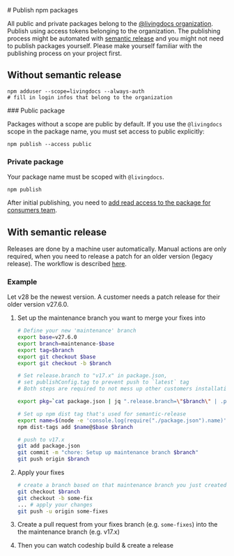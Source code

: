 # Publish npm packages

All public and private packages belong to the [@livingdocs organization](https://www.npmjs.com/org/livingdocs). Publish using access tokens belonging to the organization.
The publishing process might be automated with [semantic release](https://github.com/semantic-release/semantic-release) and you might not need to publish packages yourself. Please make yourself familiar with the publishing process on your project first.

## Without semantic release

```
npm adduser --scope=livingdocs --always-auth
# fill in login infos that belong to the organization
```


### Public package

Packages without a scope are public by default. If you use the `@livingdocs` scope in the package name, you must set access to public explicitly:

```
npm publish --access public
```


### Private package

Your package name must be scoped with `@livingdocs`.

```
npm publish
```

After initial publishing, you need to [add read access to the package for consumers team](https://www.npmjs.com/org/livingdocs/team/consumers/add-package).


## With semantic release

Releases are done by a machine user automatically. Manual actions are only required, when you need to release a patch for an older version (legacy release).
The workflow is described [here](https://gist.github.com/boennemann/54042374e49c7ade8910).

### Example

Let v28 be the newest version. A customer needs a patch release for their older version v27.6.0.

1. Set up the maintenance branch you want to merge your fixes into

   ```bash
   # Define your new 'maintenance' branch
   export base=v27.6.0
   export branch=maintenance-$base
   export tag=$branch
   export git checkout $base
   export git checkout -b $branch

   # Set release.branch to "v17.x" in package.json,
   # set publishConfig.tag to prevent push to `latest` tag
   # Both steps are required to not mess up other customers installations

   export pkg=`cat package.json | jq ".release.branch=\"$branch\" | .publishConfig.tag=\"$tag\""` | echo $pkg > package.json

   # Set up npm dist tag that's used for semantic-release
   export name=$(node -e 'console.log(require("./package.json").name)')
   npm dist-tags add $name@$base $branch

   # push to v17.x
   git add package.json
   git commit -m "chore: Setup up maintenance branch $branch"
   git push origin $branch
   ```

3. Apply your fixes

   ```bash
   # create a branch based on that maintenance branch you just created
   git checkout $branch
   git checkout -b some-fix
   ... # apply your changes
   git push -u origin some-fixes
   ```

4. Create a pull request from your fixes branch (e.g. `some-fixes`) into the the maintenance branch (e.g. v17.x)
5. Then you can watch codeship build & create a release

